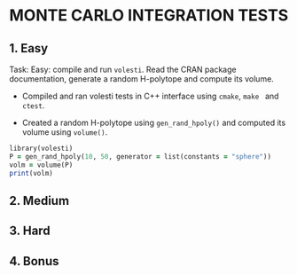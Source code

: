 # MONTE CARLO INTEGRATION TESTS

## 1. Easy

Task: Easy: compile and run ```volesti```. Read the CRAN package documentation, generate a random H-polytope and compute its volume.

* Compiled and ran volesti tests in C++ interface using ```cmake```, ```make ``` and ```ctest```.

* Created a random H-polytope using ```gen_rand_hpoly()``` and computed its volume using ```volume()```.

```ruby
library(volesti)
P = gen_rand_hpoly(10, 50, generator = list(constants = "sphere"))
volm = volume(P)
print(volm)
```

## 2. Medium

## 3. Hard

## 4. Bonus



